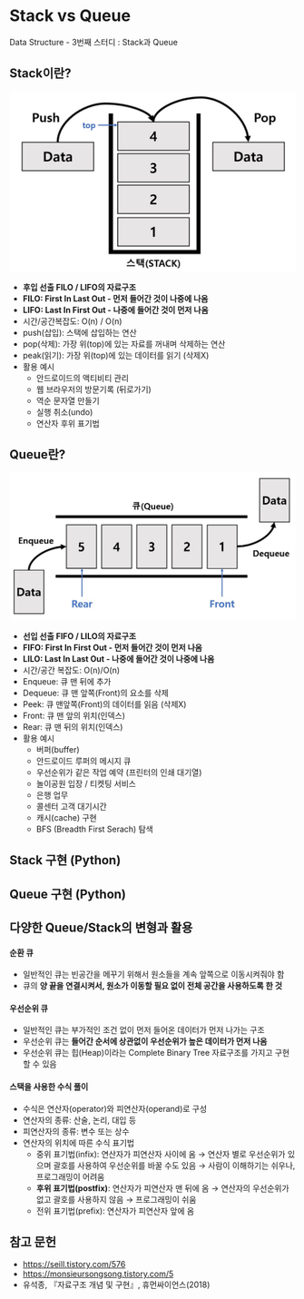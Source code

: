# Stack vs Queue
Data Structure - 3번째 스터디 : Stack과 Queue

## Stack이란?
![stack](../images/stack.jpg)
* **후입 선출 FILO / LIFO의 자료구조**
* **FILO: First In Last Out - 먼저 들어간 것이 나중에 나옴**
* **LIFO: Last In First Out - 나중에 들어간 것이 먼저 나옴**
* 시간/공간복잡도: O(n) / O(n)
* push(삽입): 스택에 삽입하는 연산
* pop(삭제): 가장 위(top)에 있는 자료를 꺼내며 삭제하는 연산
* peak(읽기): 가장 위(top)에 있는 데이터를 읽기 (삭제X)
* 활용 예시
	* 안드로이드의 액티비티 관리
	* 웹 브라우저의 방문기록 (뒤로가기)
	* 역순 문자열 만들기
	* 실행 취소(undo)
	* 연산자 후위 표기법

## Queue란?
![queue](../images/queue.jpg)
* **선입 선출 FIFO / LILO의 자료구조**
* **FIFO: First In First Out - 먼저 들어간 것이 먼저 나옴**
* **LILO: Last In Last Out - 나중에 들어간 것이 나중에 나옴**
* 시간/공간 복잡도: O(n)/O(n)
* Enqueue: 큐 맨 뒤에 추가
* Dequeue: 큐 맨 앞쪽(Front)의 요소를 삭제
* Peek: 큐 맨앞쪽(Front)의 데이터를 읽음 (삭제X)
* Front: 큐 맨 앞의 위치(인덱스)
* Rear: 큐 맨 뒤의 위치(인덱스)
* 활용 예시
	* 버퍼(buffer)
	* 안드로이드 루퍼의 메시지 큐
	* 우선순위가 같은 작업 예약 (프린터의 인쇄 대기열)
	* 놀이공원 입장 / 티켓팅 서비스
	* 은행 업무
	* 콜센터 고객 대기시간
	* 캐시(cache) 구현
	* BFS (Breadth First Serach) 탐색

## Stack 구현 (Python)

## Queue 구현 (Python)
 

## 다양한 Queue/Stack의 변형과 활용
#### 순환 큐
* 일반적인 큐는 빈공간을 메꾸기 위해서 원소들을 계속 앞쪽으로 이동시켜줘야 함
* 큐의 **양 끝을 연결시켜서, 원소가 이동할 필요 없이 전체 공간을 사용하도록 한 것**
#### 우선순위 큐
* 일반적인 큐는 부가적인 조건 없이 먼저 들어온 데이터가 먼저 나가는 구조
* 우선순위 큐는 **들어간 순서에 상관없이 우선순위가 높은 데이터가 먼저 나옴**
* 우선순위 큐는 힙(Heap)이라는 Complete Binary Tree 자료구조를 가지고 구현할 수 있음
#### 스택을 사용한 수식 풀이
* 수식은 연산자(operator)와 피연산자(operand)로 구성
* 연산자의 종류: 산술, 논리, 대입 등
* 피연산자의 종류: 변수 또는 상수
* 연산자의 위치에 따른 수식 표기법
	* 중위 표기법(infix): 연산자가 피연산자 사이에 옴 → 연산자 별로 우선순위가 있으며 괄호를 사용하여 우선순위를 바꿀 수도 있음 → 사람이 이해하기는 쉬우나, 프로그래밍이 어려움
	* **후위 표기법(postfix)**: 연산자가 피연산자 맨 뒤에 옴 → 연산자의 우선순위가 없고 괄호를 사용하지 않음 → 프로그래밍이 쉬움
	* 전위 표기법(prefix): 연산자가 피연산자 앞에 옴

## 참고 문헌
* https://seill.tistory.com/576
* https://monsieursongsong.tistory.com/5
* 유석종, 『자료구조 개념 및 구현』, 휴먼싸이언스(2018)
